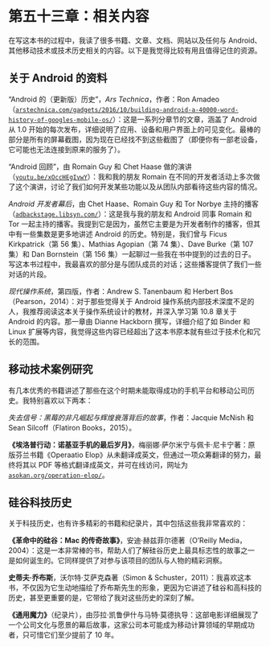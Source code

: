 # 第五十三章：相关内容

在写这本书的过程中，我读了很多书籍、文章、文档、网站以及任何与 Android、其他移动技术或技术历史相关的内容。以下是我觉得比较有用且值得记住的资源。

## 关于 Android 的资料

“Android 的（更新版）历史”，*Ars Technica*，作者：Ron Amadeo（[`arstechnica.com/gadgets/2016/10/building-android-a-40000-word-history-of-googles-mobile-os/`](https://arstechnica.com/gadgets/2016/10/building-android-a-40000-word-history-of-googles-mobile-os/)）：这是一系列分章节的文章，涵盖了 Android 从 1.0 开始的每次发布，详细说明了应用、设备和用户界面上的可见变化。最棒的部分是所有的屏幕截图，因为现在已经找不到这些截图了（即便你有一部老设备，它可能也无法连接到原来的服务了）。

“Android 回顾”，由 Romain Guy 和 Chet Haase 做的演讲（[`youtu.be/xOccHEgIvwY`](https://youtu.be/xOccHEgIvwY)）：我和我的朋友 Romain 在不同的开发者活动上多次做了这个演讲，讨论了我们如何开发某些功能以及从团队内部看待这些内容的情况。

*Android 开发者幕后*，由 Chet Haase、Romain Guy 和 Tor Norbye 主持的播客（[`adbackstage.libsyn.com/`](https://adbackstage.libsyn.com/)）：这是我与我的朋友和 Android 同事 Romain 和 Tor 一起主持的播客。我提到它是因为，虽然它主要是为开发者制作的播客，但其中有一些集数是更多地讲述 Android 的历史。特别是，我们曾与 Ficus Kirkpatrick（第 56 集）、Mathias Agopian（第 74 集）、Dave Burke（第 107 集）和 Dan Bornstein（第 156 集）一起聊过一些我在书中提到的过去的日子。写这本书过程中，我最喜欢的部分是与团队成员的对话；这些播客提供了我们一些对话的片段。

*现代操作系统*，第四版，作者：Andrew S. Tanenbaum 和 Herbert Bos（Pearson，2014）：对于那些觉得关于 Android 操作系统内部技术深度不足的人，我推荐阅读这本关于操作系统设计的教材，并深入学习第 10.8 章关于 Android 的内容。那一章由 Dianne Hackborn 撰写，详细介绍了如 Binder 和 Linux 扩展等内容，我觉得这些内容已经超出了这本书原本就有些过于技术化和冗长的范围。

## 移动技术案例研究

有几本优秀的书籍讲述了那些在这个时期未能取得成功的手机平台和移动公司历史。我特别喜欢以下两本：

*失去信号：黑莓的非凡崛起与辉煌衰落背后的故事*，作者：Jacquie McNish 和 Sean Silcoff（Flatiron Books，2015）。

**《埃洛普行动：诺基亚手机的最后岁月》**，梅丽娜·萨尔米宁与佩卡·尼卡宁著：原版芬兰书籍《Operaatio Elop》从未翻译成英文，但通过一项众筹翻译的努力，最终将其以 PDF 等格式翻译成英文，并可在线访问，网址为[`asokan.org/operation-elop/`](https://asokan.org/operation-elop/)。

## 硅谷科技历史

关于科技历史，也有许多精彩的书籍和纪录片，其中包括这些我非常喜欢的：

**《革命中的硅谷：Mac 的传奇故事》**，安迪·赫兹菲尔德著（O’Reilly Media，2004）：这是一本非常棒的书，帮助人们了解硅谷历史上最具标志性的故事之一是如何诞生的。它同样提供了对参与该项目的团队与人物的精彩洞察。

**史蒂夫·乔布斯**，沃尔特·艾萨克森著（Simon & Schuster，2011）：我喜欢这本书，不仅因为它生动地描绘了乔布斯先生的形象，更因为它讲述了硅谷和高科技的历史，甚至更重要的是，它带给了我对这些历史的深刻了解。

**《通用魔力》**（纪录片），由莎拉·凯鲁伊什与马特·莫德执导：这部电影详细展现了一个公司文化与愿景的幕后故事，这家公司本可能成为移动计算领域的早期成功者，只可惜它们至少提前了 10 年。
